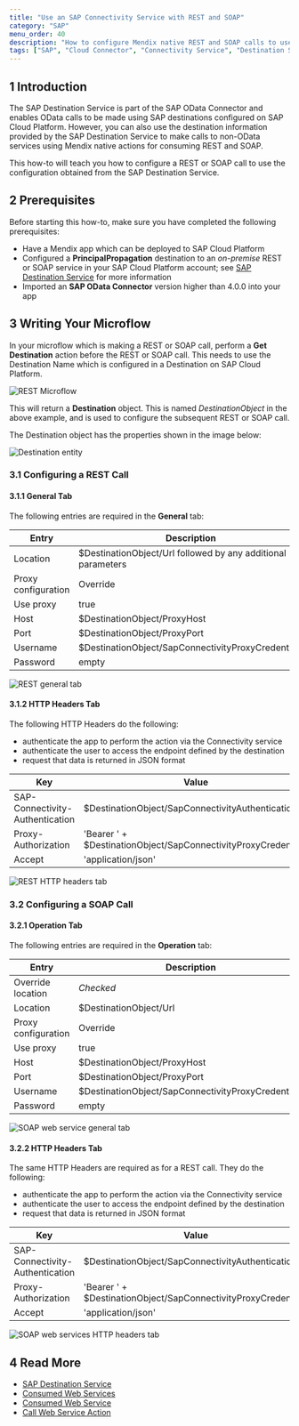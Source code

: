 ```yaml
---
title: "Use an SAP Connectivity Service with REST and SOAP"
category: "SAP"
menu_order: 40
description: "How to configure Mendix native REST and SOAP calls to use the SAP Destination Service and the SAP Connectivity Service to reach on-premises services."
tags: ["SAP", "Cloud Connector", "Connectivity Service", "Destination Service", "REST", "SOAP"]
---
```


## 1 Introduction

The SAP Destination Service is part of the SAP OData Connector and enables OData calls to be made using SAP destinations configured on SAP Cloud Platform. However, you can also use the destination information provided by the SAP Destination Service to make calls to non-OData services using Mendix native actions for consuming REST and SOAP.

This how-to will teach you how to configure a REST or SOAP call to use the configuration obtained from the SAP Destination Service.

## 2 Prerequisites

Before starting this how-to, make sure you have completed the following prerequisites:

* Have a Mendix app which can be deployed to SAP Cloud Platform
* Configured a **PrincipalPropagation** destination to an *on-premise* REST or SOAP service in your SAP Cloud Platform account; see [SAP Destination Service](/partners/sap/sap-destination-service) for more information
* Imported an **SAP OData Connector** version higher than 4.0.0 into your app

## 3 Writing Your Microflow

In your microflow which is making a REST or SOAP call, perform a **Get Destination** action before the REST or SOAP call. This needs to use the Destination Name which is configured in a Destination on SAP Cloud Platform.

![REST Microflow](attachments/sap-destination-with-rest/rest-microflow.png)

This will return a **Destination** object. This is named *DestinationObject* in the above example, and is used to configure the subsequent REST or SOAP call.

The Destination object has the properties shown in the image below:

![Destination entity](attachments/sap-destination-with-rest/destination-entity.png)

### 3.1 Configuring a REST Call

#### 3.1.1 General Tab

The following entries are required in the **General** tab:

|Entry|Description
|-----|-----|
|Location|$DestinationObject/Url followed by any additional parameters|
|Proxy configuration|Override|
|Use proxy|true|
|Host|$DestinationObject/ProxyHost|
|Port|$DestinationObject/ProxyPort|
|Username|$DestinationObject/SapConnectivityProxyCredentials|
|Password|empty|

![REST general tab](attachments/sap-destination-with-rest/rest-general.png)

#### 3.1.2 HTTP Headers Tab

The following HTTP Headers do the following:
* authenticate the app to perform the action via the Connectivity service
* authenticate the user to access the endpoint defined by the destination
* request that data is returned in JSON format

|Key|Value|
|---|---|
|SAP-Connectivity-Authentication|$DestinationObject/SapConnectivityAuthentication|
|Proxy-Authorization|'Bearer ' + $DestinationObject/SapConnectivityProxyCredentials|
|Accept|'application/json'|

![REST HTTP headers tab](attachments/sap-destination-with-rest/rest-http-headers.png)

### 3.2 Configuring a SOAP Call

#### 3.2.1 Operation Tab

The following entries are required in the **Operation** tab:

|Entry|Description
|-----|-----|
|Override location|*Checked*|
|Location|$DestinationObject/Url|
|Proxy configuration|Override|
|Use proxy|true|
|Host|$DestinationObject/ProxyHost|
|Port|$DestinationObject/ProxyPort|
|Username|$DestinationObject/SapConnectivityProxyCredentials|
|Password|empty|

![SOAP web service general tab](attachments/sap-destination-with-rest/web-service-general.png)

#### 3.2.2 HTTP Headers Tab

The same HTTP Headers are required as for a REST call. They do the following:
* authenticate the app to perform the action via the Connectivity service
* authenticate the user to access the endpoint defined by the destination
* request that data is returned in JSON format

|Key|Value|
|---|---|
|SAP-Connectivity-Authentication|$DestinationObject/SapConnectivityAuthentication|
|Proxy-Authorization|'Bearer ' + $DestinationObject/SapConnectivityProxyCredentials|
|Accept|'application/json'|

![SOAP web services HTTP headers tab](attachments/sap-destination-with-rest/web-service-http-headers.png)


## 4 Read More

* [SAP Destination Service](/partners/sap/sap-destination-service)
* [Consumed Web Services](/refguide/consumed-web-services)
* [Consumed Web Service](/refguide/consumed-web-service)
* [Call Web Service Action](/refguide/call-web-service-action)
